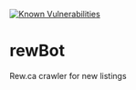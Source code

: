 [![Known Vulnerabilities](https://snyk.io/test/github/frostyfeet/rewBot/badge.svg?targetFile=source%2Frequirements.txt)](https://snyk.io/test/github/frostyfeet/rewBot?targetFile=source%2Frequirements.txt)
# rewBot
Rew.ca crawler for new listings


